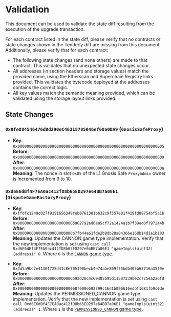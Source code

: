 # Validation

This document can be used to validate the state diff resulting from the execution of the upgrade
transaction.

For each contract listed in the state diff, please verify that no contracts or state changes shown in the Tenderly diff are missing from this document. Additionally, please verify that for each contract:

- The following state changes (and none others) are made to that contract. This validates that no unexpected state changes occur.
- All addresses (in section headers and storage values) match the provided name, using the Etherscan and Superchain Registry links provided. This validates the bytecode deployed at the addresses contains the correct logic.
- All key values match the semantic meaning provided, which can be validated using the storage layout links provided.

## State Changes

### `0x0fe884546476dDd290eC46318785046ef68a0BA9` (`GnosisSafeProxy`)

- **Key**: `0x0000000000000000000000000000000000000000000000000000000000000005` <br/>
  **Before**: `0x0000000000000000000000000000000000000000000000000000000000000009` <br/>
  **After**: `0x000000000000000000000000000000000000000000000000000000000000000a` <br/>
  **Meaning**: The nonce in slot `0x05` of the L1 Gnosis Safe `ProxyAdmin` owner is incremented from 9 to 10.

### `0xd6E6dBf4F7EA0ac412fD8b65ED297e64BB7a06E1` (`DisputeGameFactoryProxy`)

- **Key**: `0xffdfc1249c027f9191656349feb0761381bb32c9f557e01f419fd08754bf5a1b` <br/>
  **Before**: `0x0000000000000000000000005062792ed6a85cf72a1424a1b7f39ed0f7972a4b` <br/>
  **After**: `0x000000000000000000000000b7fb44a61fde2b9db28a84366e168b14d1a1b103` <br/>
  **Meaning**: Updates the CANNON game type implementation. Verify that the new implementation is set using `cast call 0xd6E6dBf4F7EA0ac412fD8b65ED297e64BB7a06E1 "gameImpls(uint32)(address)" 0`. Where `0` is the [`CANNON` game type](https://github.com/ethereum-optimism/optimism/blob/op-contracts/v1.4.0/packages/contracts-bedrock/src/dispute/lib/Types.sol#L28).

- **Key**: `0x4d5a9bd2e41301728d41c8e705190becb4e74abe869f75bdb405b63716a35f9e` <br/>
  **Before**: `0x000000000000000000000000593d20c4c69485b95d11507239be2c725ea2a6fd` <br/>
  **After**: `0x00000000000000000000000068f600e592799c16d1b096616edbf1681fb9c0de` <br/>
  **Meaning**: Updates the PERMISSIONED_CANNON game type implementation. Verify that the new implementation is set using `cast call 0xd6E6dBf4F7EA0ac412fD8b65ED297e64BB7a06E1 "gameImpls(uint32)(address)" 1`. Where `1` is the [`PERMISSIONED_CANNON` game type](https://github.com/ethereum-optimism/optimism/blob/op-contracts/v1.4.0/packages/contracts-bedrock/src/dispute/lib/Types.sol#L31).